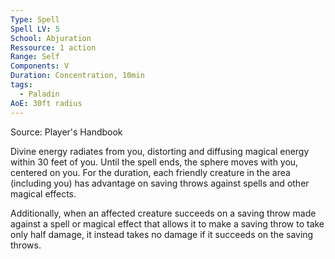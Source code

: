 ```yaml
---
Type: Spell
Spell LV: 5
School: Abjuration
Ressource: 1 action
Range: Self
Components: V
Duration: Concentration, 10min
tags:
  - Paladin
AoE: 30ft radius
---
```

Source: Player's Handbook

Divine energy radiates from you, distorting and diffusing magical energy within 30 feet of you. Until the spell ends, the sphere moves with you, centered on you. For the duration, each friendly creature in the area (including you) has advantage on saving throws against spells and other magical effects.

Additionally, when an affected creature succeeds on a saving throw made against a spell or magical effect that allows it to make a saving throw to take only half damage, it instead takes no damage if it succeeds on the saving throws.